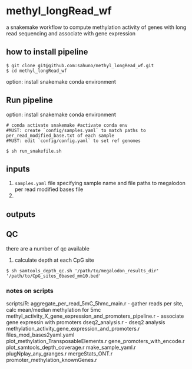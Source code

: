 # methyl_longRead_wf
a snakemake workflow to compute methylation activity of genes with long read sequencing and associate with gene expression

## how to install pipeline
```
$ git clone git@github.com:sahuno/methyl_longRead_wf.git
$ cd methyl_longRead_wf
```

option: install snakemake conda environment
## Run pipeline

option: install snakemake conda environment
```
# conda activate snakemake #activate conda env
#MUST: create `config/samples.yaml` to match paths to per_read_modified_base.txt of each sample
#MUST: edit `config/config.yaml` to set ref genomes

$ sh run_snakefile.sh
```


## inputs
1. `samples.yaml` file specifying sample name and file paths to megalodon per read modified bases file
2. 

## outputs

## QC 
there are a number of qc available
1. calculate depth at each CpG site
```
$ sh samtools_depth_qc.sh '/path/to/megalodon_results_dir' '/path/to/CpG_sites_0based_mm10.bed'
```

### notes on scripts
scripts/R:
aggregate_per_read_5mC_5hmc_main.r  - gather reads per site, calc mean/median methylation for 5mc
methyl_activity_X_gene_expression_and_promoters_pipeline.r - associate gene expressin with promoters
dseq2_analysis.r - dseq2 analysis                    
methylation_activity_gene_expression_and_promoters.r
files_mod_bases2yaml.yaml           
plot_methylation_TransposableElements.r
gene_promoters_with_encode.r        
plot_samtools_depth_coverage.r
make_sample_yaml.r                  
plugNplay_any_granges.r
mergeStats_ONT.r                    
promoter_methylation_knownGenes.r
